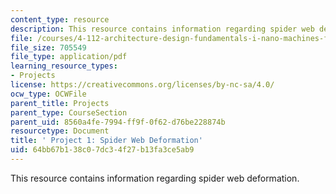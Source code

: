 ```yaml
---
content_type: resource
description: This resource contains information regarding spider web deformation.
file: /courses/4-112-architecture-design-fundamentals-i-nano-machines-fall-2012/64bb67b138c07dc34f27b13fa3ce5ab9_MIT4_112F12_Doc_Ex1_TR.pdf
file_size: 705549
file_type: application/pdf
learning_resource_types:
- Projects
license: https://creativecommons.org/licenses/by-nc-sa/4.0/
ocw_type: OCWFile
parent_title: Projects
parent_type: CourseSection
parent_uid: 8560a4fe-7994-ff9f-0f62-d76be228874b
resourcetype: Document
title: ' Project 1: Spider Web Deformation'
uid: 64bb67b1-38c0-7dc3-4f27-b13fa3ce5ab9
---
```

This resource contains information regarding spider web deformation.